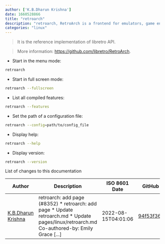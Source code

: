 ```yaml
---
author: ['K.B.Dharun Krishna']
date: 1660528866
title: "retroarch"
description: "retroarch, RetroArch is a frontend for emulators, game engines and media players."
categories: "linux"
---
```

> It is the reference implementation of libretro API.

> More information: <https://github.com/libretro/RetroArch>.

- Start in the menu mode:

```bash
retroarch
```

- Start in full screen mode:

```bash
retroarch --fullscreen
```

- List all compiled features:

```bash
retroarch --features
```

- Set the path of a configuration file:

```bash
retroarch --config=path/to/config_file
```

- Display help:

```bash
retroarch --help
```

- Display version:

```bash
retroarch --version
```
List of changes to this documentation


Author | Description | ISO 8601 Date | GitHub link
------|-----|-----|-----
[K.B.Dharun Krishna](mailto:kbdharunkrishna@gmail.com) | retroarch: add page (#8352) * retroarch: add page * Update retroarch.md * Update pages/linux/retroarch.md Co-authored-by: Emily Grace [...] | 2022-08-15T04:01:06 | [94f53f368ae1](https://github.com/tldr-pages/tldr/commit/94f53f368ae1c35f9b7dedf11ce0660be622032d)

